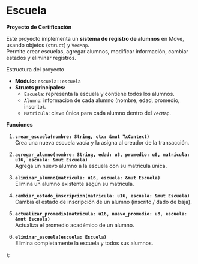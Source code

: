 # Escuela 

**Proyecto de Certificación**

Este proyecto implementa un **sistema de registro de alumnos** en Move, usando objetos (`struct`) y `VecMap`.  
Permite crear escuelas, agregar alumnos, modificar información, cambiar estados y eliminar registros.

Estructura del proyecto

- **Módulo:** `escuela::escuela`
- **Structs principales:**
  - `Escuela`: representa la escuela y contiene todos los alumnos.
  - `Alumno`: información de cada alumno (nombre, edad, promedio, inscrito).
  - `Matricula`: clave única para cada alumno dentro del `VecMap`.

**Funciones**

1. **`crear_escuela(nombre: String, ctx: &mut TxContext)`**  
   Crea una nueva escuela vacía y la asigna al creador de la transacción.

2. **`agregar_alumno(nombre: String, edad: u8, promedio: u8, matricula: u16, escuela: &mut Escuela)`**  
   Agrega un nuevo alumno a la escuela con su matrícula única.

3. **`eliminar_alumno(matricula: u16, escuela: &mut Escuela)`**  
   Elimina un alumno existente según su matrícula.

4. **`cambiar_estado_inscripcion(matricula: u16, escuela: &mut Escuela)`**  
   Cambia el estado de inscripción de un alumno (inscrito / dado de baja).

5. **`actualizar_promedio(matricula: u16, nuevo_promedio: u8, escuela: &mut Escuela)`**  
   Actualiza el promedio académico de un alumno.

6. **`eliminar_escuela(escuela: Escuela)`**  
   Elimina completamente la escuela y todos sus alumnos.

);
